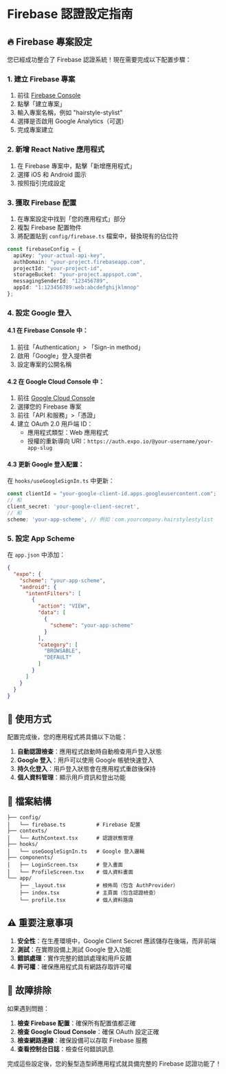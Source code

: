 # Firebase 認證設定指南

## 🔥 Firebase 專案設定

您已經成功整合了 Firebase 認證系統！現在需要完成以下配置步驟：

### 1. 建立 Firebase 專案

1. 前往 [Firebase Console](https://console.firebase.google.com/)
2. 點擊「建立專案」
3. 輸入專案名稱，例如 "hairstyle-stylist"
4. 選擇是否啟用 Google Analytics（可選）
5. 完成專案建立

### 2. 新增 React Native 應用程式

1. 在 Firebase 專案中，點擊「新增應用程式」
2. 選擇 iOS 和 Android 圖示
3. 按照指引完成設定

### 3. 獲取 Firebase 配置

1. 在專案設定中找到「您的應用程式」部分
2. 複製 Firebase 配置物件
3. 將配置貼到 `config/firebase.ts` 檔案中，替換現有的佔位符

```typescript
const firebaseConfig = {
  apiKey: "your-actual-api-key",
  authDomain: "your-project.firebaseapp.com",
  projectId: "your-project-id",
  storageBucket: "your-project.appspot.com",
  messagingSenderId: "123456789",
  appId: "1:123456789:web:abcdefghijklmnop"
};
```

### 4. 設定 Google 登入

#### 4.1 在 Firebase Console 中：
1. 前往「Authentication」> 「Sign-in method」
2. 啟用「Google」登入提供者
3. 設定專案的公開名稱

#### 4.2 在 Google Cloud Console 中：
1. 前往 [Google Cloud Console](https://console.cloud.google.com/)
2. 選擇您的 Firebase 專案
3. 前往「API 和服務」>「憑證」
4. 建立 OAuth 2.0 用戶端 ID：
   - 應用程式類型：Web 應用程式
   - 授權的重新導向 URI：`https://auth.expo.io/@your-username/your-app-slug`

#### 4.3 更新 Google 登入配置：
在 `hooks/useGoogleSignIn.ts` 中更新：

```typescript
const clientId = "your-google-client-id.apps.googleusercontent.com";
// 和
client_secret: 'your-google-client-secret',
// 和
scheme: 'your-app-scheme', // 例如：com.yourcompany.hairstylestylist
```

### 5. 設定 App Scheme

在 `app.json` 中添加：

```json
{
  "expo": {
    "scheme": "your-app-scheme",
    "android": {
      "intentFilters": [
        {
          "action": "VIEW",
          "data": [
            {
              "scheme": "your-app-scheme"
            }
          ],
          "category": [
            "BROWSABLE",
            "DEFAULT"
          ]
        }
      ]
    }
  }
}
```

## 🚀 使用方式

配置完成後，您的應用程式將具備以下功能：

1. **自動認證檢查**：應用程式啟動時自動檢查用戶登入狀態
2. **Google 登入**：用戶可以使用 Google 帳號快速登入
3. **持久化登入**：用戶登入狀態會在應用程式重啟後保持
4. **個人資料管理**：顯示用戶資訊和登出功能

## 📁 檔案結構

```
├── config/
│   └── firebase.ts          # Firebase 配置
├── contexts/
│   └── AuthContext.tsx      # 認證狀態管理
├── hooks/
│   └── useGoogleSignIn.ts   # Google 登入邏輯
├── components/
│   ├── LoginScreen.tsx      # 登入畫面
│   └── ProfileScreen.tsx    # 個人資料畫面
└── app/
    ├── _layout.tsx          # 根佈局（包含 AuthProvider）
    ├── index.tsx            # 主頁面（包含認證檢查）
    └── profile.tsx          # 個人資料路由
```

## ⚠️ 重要注意事項

1. **安全性**：在生產環境中，Google Client Secret 應該儲存在後端，而非前端
2. **測試**：在實際設備上測試 Google 登入功能
3. **錯誤處理**：實作完整的錯誤處理和用戶反饋
4. **許可權**：確保應用程式具有網路存取許可權

## 🔧 故障排除

如果遇到問題：

1. **檢查 Firebase 配置**：確保所有配置值都正確
2. **檢查 Google Cloud Console**：確保 OAuth 設定正確
3. **檢查網路連線**：確保設備可以存取 Firebase 服務
4. **查看控制台日誌**：檢查任何錯誤訊息

完成這些設定後，您的髮型造型師應用程式就具備完整的 Firebase 認證功能了！